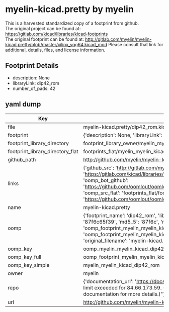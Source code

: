 # myelin-kicad.pretty by myelin  
This is a harvested standardized copy of a footprint from github.  
The original project can be found at:  
https://gitlab.com/kicad/libraries/kicad-footprints  
The original footprint can be found at:
http://gitlab.com/myelin/myelin-kicad.pretty/blob/master/xilinx_vqg64.kicad_mod
Please consult that link for additional, details, files, and license information.  
## Footprint Details
* description: None  
* libraryLink: dip42_rom  
* number_of_pads: 42  
## yaml dump  
| Key | Value |  
| --- | --- |  
| file | myelin-kicad.pretty/dip42_rom.kicad_mod |  
| footprint | {'description': None, 'libraryLink': 'dip42_rom', 'number_of_pads': 42} |  
| footprint_library_directory | footprint_library_owner/myelin_myelin-kicad.pretty |  
| footprint_library_directory_flat | footprints_flat/myelin_myelin_kicad_dip42_rom/working |  
| github_path | http://github.com/myelin/myelin-kicad.pretty/blob/master/dip42_rom.kicad_mod |  
| links | {'github_src': 'http://gitlab.com/myelin/myelin-kicad.pretty/blob/master/xilinx_vqg64.kicad_mod', 'github_src_repo': 'https://gitlab.com/kicad/libraries/kicad-footprints', 'oomp_bot': 'footprints/myelin_myelin_kicad_dip42_rom/working', 'oomp_bot_github': 'https://github.com/oomlout/oomlout_oomp_footprint_bot/tree/main/footprints/myelin_myelin_kicad_dip42_rom/working', 'oomp_src_flat': 'footprints_flat/footprints_flat/myelin_myelin_kicad_dip42_rom/working', 'oomp_src_flat_github': 'https://github.com/oomlout/oomlout_oomp_footprint_src/tree/main/footprints_flat/myelin_myelin_kicad_dip42_rom/working'} |  
| name | myelin-kicad.pretty |  
| oomp | {'footprint_name': 'dip42_rom', 'library_name': 'myelin_kicad', 'md5': '87f6c65f39869cb22c8ec4858759220a', 'md5_10': '87f6c65f39', 'md5_5': '87f6c', 'md5_6': '87f6c6', 'oomp_key': 'oomp_myelin_myelin_kicad_dip42_rom', 'oomp_key_extra': 'oomp_footprint_myelin_myelin_kicad_dip42_rom', 'oomp_key_full': 'oomp_footprint_myelin_myelin_kicad_dip42_rom_87f6c6', 'oomp_key_simple': 'myelin_myelin_kicad_dip42_rom', 'original_filename': 'myelin-kicad.pretty/dip42_rom.kicad_mod', 'owner_name': 'myelin'} |  
| oomp_key | oomp_myelin_myelin_kicad_dip42_rom |  
| oomp_key_full | oomp_footprint_myelin_myelin_kicad_dip42_rom |  
| oomp_key_simple | myelin_myelin_kicad_dip42_rom |  
| owner | myelin |  
| repo | {'documentation_url': 'https://docs.github.com/rest/overview/resources-in-the-rest-api#rate-limiting', 'message': "API rate limit exceeded for 84.66.173.59. (But here's the good news: Authenticated requests get a higher rate limit. Check out the documentation for more details.)"} |  
| url | http://github.com/myelin/myelin-kicad.pretty |  

